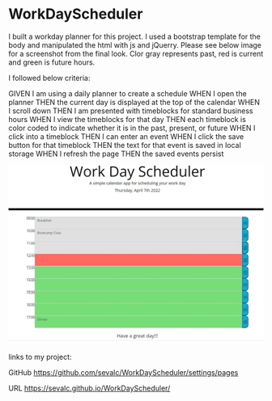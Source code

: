 # WorkDayScheduler
I built a workday planner for this project. I used a bootstrap template for the body and manipulated the html with js and jQuerry. Please see below image for a screenshot from the final look. Clor gray represents past, red is current and green is future hours. 

I followed below criteria:

GIVEN I am using a daily planner to create a schedule
WHEN I open the planner
THEN the current day is displayed at the top of the calendar
WHEN I scroll down
THEN I am presented with timeblocks for standard business hours
WHEN I view the timeblocks for that day
THEN each timeblock is color coded to indicate whether it is in the past, present, or future
WHEN I click into a timeblock
THEN I can enter an event
WHEN I click the save button for that timeblock
THEN the text for that event is saved in local storage
WHEN I refresh the page
THEN the saved events persist

![Getting Started](screenshotPage.JPG)

links to my project:

GitHub
https://github.com/sevalc/WorkDayScheduler/settings/pages

URL
https://sevalc.github.io/WorkDayScheduler/
